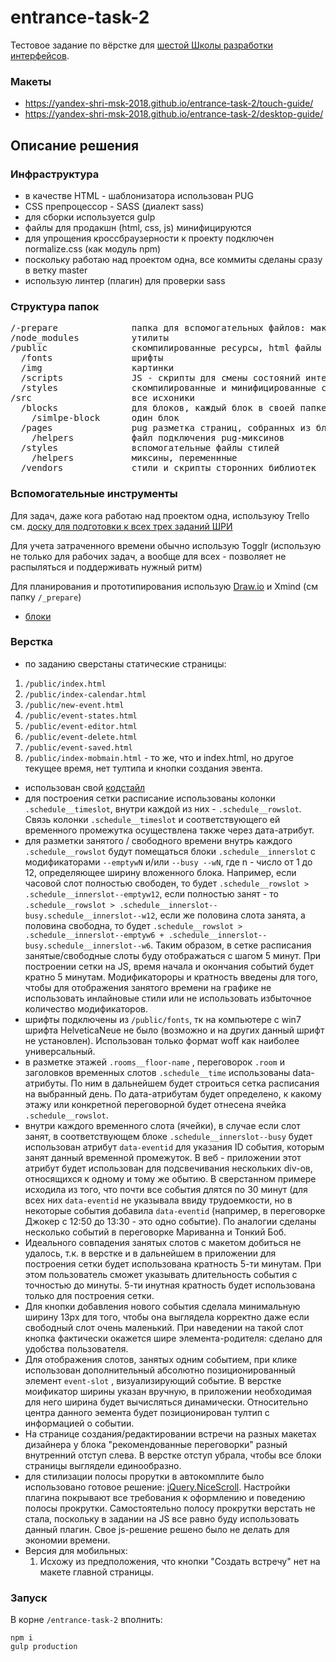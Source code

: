 # entrance-task-2
Тестовое задание по вёрстке для [шестой Школы разработки интерфейсов](https://academy.yandex.ru/events/frontend/shri_msk-2018/register/).

### Макеты
* https://yandex-shri-msk-2018.github.io/entrance-task-2/touch-guide/
* https://yandex-shri-msk-2018.github.io/entrance-task-2/desktop-guide/

## Описание решения

### Инфраструктура
* в качестве HTML - шаблонизатора использован PUG
* CSS препроцессор - SASS (диалект sass)
* для сборки используется gulp
* файлы для продакшн (html, css, js) минифицируются
* для упрощения кроссбраузерности к проекту подключен normalize.css (как модуль npm)
* поскольку работаю над проектом одна, все коммиты сделаны сразу в ветку master
* использую линтер (плагин) для проверки sass

### Структура папок
<pre>
/-prepare              папка для вспомогательных файлов: макеты, схема блоков и прочее
/node_modules          утилиты
/public                скомпилированные ресурсы, html файлы лежат в корне
  /fonts               шрифты
  /img                 картинки
  /scripts             JS - скрипты для смены состояний интерфейса
  /styles              скомпилированные и минифицированные стили
/src                   все исхоники
  /blocks              для блоков, каждый блок в своей папке
    /simlpe-block      один блок
  /pages               pug разметка страниц, собранных из блоков
    /helpers           файл подключения pug-миксинов
  /styles              вспомогательные файлы стилей
    /helpers           миксины, переменнные
  /vendors             стили и скрипты сторонних библиотек
</pre>

### Вспомогательные инструменты

Для задач, даже кога работаю над проектом одна, используюу Trello см. [доску для подготовки к всех трех заданий ШРИ](https://trello.com/b/H0OuhODB/%D0%BF%D0%BE%D0%B4%D0%B3%D0%BE%D1%82%D0%BE%D0%B2%D0%BA%D0%B0-%D0%BA-%D1%88%D1%80%D0%B8-2018-%D0%BC%D0%BE%D1%81%D0%BA%D0%B2%D0%B0)

Для учета затраченного времени обычно использую Togglr (использую не только для рабочих задач, а вообще для всех - позволяет не распыляться и поддерживать нужный ритм)

Для планирования и прототипирования использую [Draw.io](https://www.draw.io/) и Xmind (см папку ```/_prepare```)

* [блоки](https://github.com/2gnc/entrance-task-2/blob/master/_prepare/bem.xmind)

### Верстка
* по заданию сверстаны статические страницы: 
1. ```/public/index.html```
2. ```/public/index-calendar.html```
3. ```/public/new-event.html``` 
4. ```/public/event-states.html```
5. ```/public/event-editor.html```
6. ```/public/event-delete.html```
7. ```/public/event-saved.html```
8. ```/public/index-mobmain.html``` - то же, что и index.html, но другое текущее время, нет тултипа и кнопки создания эвента.

* использован свой [кодстайл](http://tgnc.ru/css-%D0%BA%D0%BE%D0%B4%D1%81%D1%82%D0%B0%D0%B9%D0%BB/)
* для построения сетки расписание использованы колонки ```.schedule__timeslot```, внутри каждой из них - ```.schedule__rowslot```. 
Связь колонки ```.schedule__timeslot``` и соответствующего ей временного промежутка осуществлена также через дата-атрибут.
* для разметки занятого / свободного времени внутрь каждого ```.schedule__rowslot``` будут помещаться блоки ```.schedule__innerslot``` 
с модификаторами ```--emptywN``` и/или ```--busy --wN```, где n - число от 1 до 12, определяющее ширину вложенного блока. Например, если часовой 
слот полностью свободен, то будет ```.schedule__rowslot > .schedule__innerslot--emptyw12```, если полностью занят - то ```.schedule__rowslot > .schedule__innerslot--busy.schedule__innerslot--w12```,
если же половина слота занята, а половина свободна, то будет ```.schedule__rowslot > .schedule__innerslot--emptyw6 + .schedule__innerslot--busy.schedule__innerslot--w6```. Таким образом, 
в сетке расписания занятые/свободные слоты буду отображаться с шагом 5 минут. При построении сетки на JS, время начала и окончания событий будет кратно 5 минутам.
Модификатороры и кратность введены для того, чтобы для отображения занятого времени на графике не использовать инлайновые стили или не использовать избыточное количество модификаторов.
* шрифты подключены из ```/public/fonts```, тк на компьютере с win7 шрифта HelveticaNeue не было (возможно и на других данный шрифт не установлен). Использован только формат woff как наиболее универсальный.
* в разметке этажей ```.rooms__floor-name``` , переговорок ```.room``` и заголовков временных слотов ```.schedule__time``` использованы data-атрибуты. По ним в дальнейшем будет строиться сетка расписания на выбранный день. По дата-атрибутам будет определено, к какому этажу или конкретной переговорной будет отнесена ячейка ```.schedule__rowslot```. 
* внутри каждого временного слота (ячейки), в случае если слот занят, в соответствующем блоке ``` .schedule__innerslot--busy ``` будет использован атрибут ``` data-eventid ``` для указания ID события, которым занят данный временной промежуток. В веб - приложении этот атрибут будет использован для подсвечивания нескольких div-ов, относящихся к одному и тому же обытию. 
В сверстанном примере исходила из того, что почти все события длятся по 30 минут (для всех них ```data-eventid``` не указывала ввиду трудоемкости, но в некоторые события добавила ``` data-eventid ``` (например, в переговорке 
Джокер с 12:50 до 13:30 - это одно событие). По аналогии сделаны несколько событий в переговорке Мариванна и Тонкий Боб.
* Идеального совпадения занятых слотов с макетом добиться не удалось, т.к. в верстке и в дальнейшем в приложении для построения сетки будет использована кратность 5-ти минутам. 
При этом пользователь сможет указывать длительность события с точностью до минуты. 5-ти инутная кратность будет использована только для построения сетки.
* Для кнопки добавления нового события сделала минимальную ширину 13px для того, чтобы она выглядела корректно даже если свободный слот очень маленький. 
При наведении на такой слот кнопка фактически окажется шире элемента-родителя: сделано для удобства пользователя.
* Для отображения слотов, занятых одним событием, при клике использован дополнительный абсолютно позиционированный элемент ```event-slot``` , визуализирующий событие. В верстке моификатор ширины указан вручную, 
в приложении необходимая для него ширина будет вычисляться динамически. Относительно центра данного эемента будет позиционирован тултип с информацией о событии.
* На странице создания/редактировании встречи на разных макетах дизайнера у блока "рекомендованные переговорки" разный внутренний отступ слева. В верстке 
отступ убрала, чтобы все блоки страницы выглядели единообразно.
* для стилизации полосы прорутки в автокомплите было использовано готовое решение: [jQuery.NiceScroll](https://github.com/inuyaksa/jquery.nicescroll/blob/master/README.md). Настройки плагина покрывают 
все требования к оформлению и поведению полосы прокрутки. Самостоятельно полосу прокрутки верстать не стала, 
поскольку в задании на JS все равно буду использовать данный плагин. Свое js-решение решено было не делать
для экономии времени. 
* Версия для мобильных: 
    1. Исхожу из предположения, что кнопки "Создать встречу" нет на макете главной страницы.

### Запуск

В корне ```/entrance-task-2``` вполнить: 

```
npm i
gulp production

```
